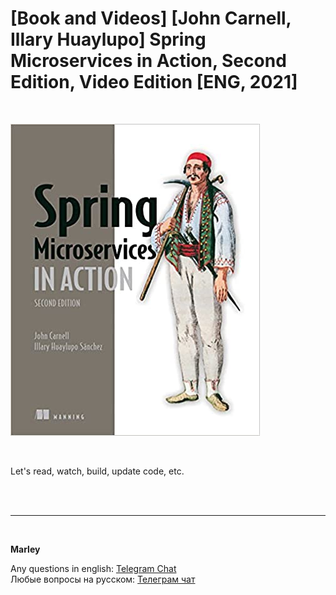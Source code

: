 # [Book and Videos] [John Carnell, Illary Huaylupo] Spring Microservices in Action, Second Edition, Video Edition [ENG, 2021]


<br/>

![Spring Microservices in Action, Second Edition, Video Edition](/img/Spring-Microservices-in-Action.jpg 'Spring Microservices in Action, Second Edition, Video Edition')


<br/>

Let's read, watch, build, update code, etc.

<br/><br/>

---

<br/>

**Marley**

Any questions in english: <a href="https://javadev.org/chat/">Telegram Chat</a>  
Любые вопросы на русском: <a href="https://javadev.ru/chat/">Телеграм чат</a>